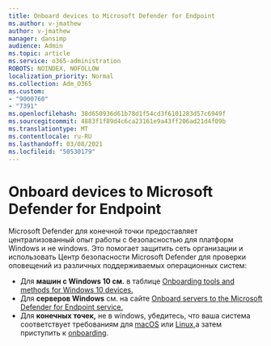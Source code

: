 ```yaml
---
title: Onboard devices to Microsoft Defender for Endpoint
ms.author: v-jmathew
author: v-jmathew
manager: dansimp
audience: Admin
ms.topic: article
ms.service: o365-administration
ROBOTS: NOINDEX, NOFOLLOW
localization_priority: Normal
ms.collection: Adm_O365
ms.custom:
- "9000760"
- "7391"
ms.openlocfilehash: 38d650936d61b78d1f54cd3f6101283d57c6949f
ms.sourcegitcommit: 4883f1f89d4c6ca23161e9a43ff206ad21d4f09b
ms.translationtype: MT
ms.contentlocale: ru-RU
ms.lasthandoff: 03/08/2021
ms.locfileid: "50530179"
---
```

# <a name="onboard-devices-to-microsoft-defender-for-endpoint"></a>Onboard devices to Microsoft Defender for Endpoint

Microsoft Defender для конечной точки предоставляет централизованный опыт работы с безопасностью для платформ Windows и не windows. Это помогает защитить сеть организации и использовать Центр безопасности Microsoft Defender для проверки оповещений из различных поддерживаемых операционных систем:

- Для **машин с Windows 10 см.** в таблице [Onboarding tools and methods for Windows 10 devices.](https://go.microsoft.com/fwlink/?linkid=2143460)
- Для **серверов Windows** см. на сайте [Onboard servers to the Microsoft Defender for Endpoint service.](https://go.microsoft.com/fwlink/?linkid=2143627)
- Для **конечных точек,** не в windows, убедитесь, что ваша система соответствует требованиям для [macOS](https://go.microsoft.com/fwlink/?linkid=2143461) или [Linux,](https://go.microsoft.com/fwlink/?linkid=2143462)а затем приступить к [onboarding](https://go.microsoft.com/fwlink/?linkid=2143628).
